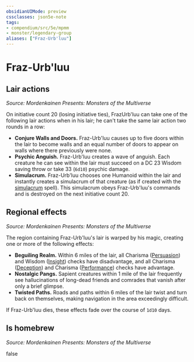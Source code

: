 ```yaml
---
obsidianUIMode: preview
cssclasses: json5e-note
tags:
- compendium/src/5e/mpmm
- monster/legendary-group
aliases: ["Fraz-Urb'luu"]
---
```

# Fraz-Urb'luu

## Lair actions
_Source: Mordenkainen Presents: Monsters of the Multiverse_

On initiative count 20 (losing initiative ties), FrazUrb'luu can take one of the following lair actions when in his lair; he can't take the same lair action two rounds in a row:

- **Conjure Walls and Doors.** Fraz-Urb'luu causes up to five doors within the lair to become walls and an equal number of doors to appear on walls where there previously were none.  
- **Psychic Anguish.** Fraz-Urb'luu creates a wave of anguish. Each creature he can see within the lair must succeed on a DC 23 Wisdom saving throw or take 33 (`6d10`) psychic damage.  
- **Simulacrum.** Fraz-Urb'luu chooses one Humanoid within the lair and instantly creates a simulacrum of that creature (as if created with the [simulacrum](/3-Mechanics/CLI/spells/simulacrum.md) spell). This simulacrum obeys Fraz-Urb'luu's commands and is destroyed on the next initiative count 20.  

## Regional effects
_Source: Mordenkainen Presents: Monsters of the Multiverse_

The region containing Fraz-Urb'luu's lair is warped by his magic, creating one or more of the following effects:

- **Beguiling Realm.** Within 6 miles of the lair, all Charisma ([Persuasion](/3-Mechanics/CLI/rules/skills.md#Persuasion)) and Wisdom ([Insight](/3-Mechanics/CLI/rules/skills.md#Insight)) checks have disadvantage, and all Charisma ([Deception](/3-Mechanics/CLI/rules/skills.md#Deception)) and Charisma ([Performance](/3-Mechanics/CLI/rules/skills.md#Performance)) checks have advantage.  
- **Nostalgic Pangs.** Sapient creatures within 1 mile of the lair frequently see hallucinations of long-dead friends and comrades that vanish after only a brief glimpse.  
- **Twisted Paths.** Roads and paths within 6 miles of the lair twist and turn back on themselves, making navigation in the area exceedingly difficult.  

If Fraz-Urb'luu dies, these effects fade over the course of `1d10` days.

## Is homebrew
_Source: Mordenkainen Presents: Monsters of the Multiverse_

false